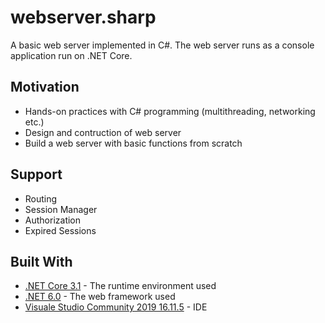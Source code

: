 # webserver.sharp

A basic web server implemented in C#. The web server runs as a console application run on .NET Core.

## Motivation
- Hands-on practices with C# programming (multithreading, networking etc.)
- Design and contruction of web server
- Build a web server with basic functions from scratch

## Support
- Routing
- Session Manager
- Authorization
- Expired Sessions
 
## Built With

* [.NET Core 3.1](https://dotnet.microsoft.com/en-us/download/dotnet/3.1) - The runtime environment used
* [.NET 6.0](https://dotnet.microsoft.com/en-us/download/dotnet/6.0) - The web framework used 
* [Visuale Studio Community 2019 16.11.5](https://visualstudio.microsoft.com/zh-hans/vs/older-downloads/) - IDE
